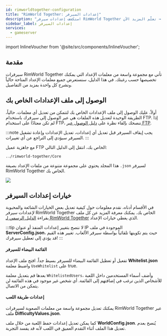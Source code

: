 ```yaml
---
id: rimworldtogether-configuration
title: "RimWorld Together: إعدادات السيرفر"
description: "استكشف إعدادات سيرفر RimWorld Together لتخصيص طريقة اللعب وإدارة الوصول لتجربة متعددة اللاعبين مخصصة → تعلّم المزيد الآن"
sidebar_label: إعدادات السيرفر
services:
  - gameserver
---
```


import InlineVoucher from '@site/src/components/InlineVoucher';

## مقدمة

سيرفرات RimWorld Together تأتي مع مجموعة واسعة من معلمات الإعداد التي يمكنك تخصيصها حسب رغبتك. في هذا الدليل، سنستعرض جميع معلمات الإعداد المتاحة حالياً ونشرح كل واحدة بمزيد من التفاصيل.

<InlineVoucher />

## الوصول إلى ملف الإعدادات الخاص بك

أولاً، عليك الوصول إلى ملف الإعدادات الخاص بك لتتمكن من تعديل أي معلمات. حالياً، الطريقة الوحيدة لتعديل هذه الملفات هي عبر الوصول إلى سيرفرك باستخدام FTP. إذا لم تكن معتادًا على استخدام FTP، ننصحك بإلقاء نظرة على [دليل الوصول عبر FTP](gameserver-ftpaccess.md).

:::note
يجب إيقاف السيرفر قبل تعديل أي إعدادات، تعديل الإعدادات وإعادة تشغيل السيرفر سيؤدي إلى التراجع عن أي تغييرات.
:::

مع جاهزية عميل FTP الخاص بك، انتقل إلى الدليل التالي:
```
../rimworld-together/Core
```

هذا المجلد يحتوي على مجموعة متنوعة من ملفات الإعداد بصيغة `.json` لسيرفر RimWorld Together الخاص بك.

![](https://screensaver01.zap-hosting.com/index.php/s/76g3TcY9TCLyFsH/preview)

## خيارات إعدادات السيرفر

في الأقسام أدناه، نقدم معلومات حول كيفية تعديل بعض الخيارات الشائعة والمحبوبة لإعدادات سيرفر RimWorld Together الخاص بك. يمكنك معرفة المزيد عن كل ملف بقراءة [الدليل الرسمي لـ RimWorld Together](https://rimworldtogether.github.io/Guide/selfhosting/getting-started.html#core) الذي يغطي خيارات الإعداد.

:::tip
لا ننصح بتغيير إعدادات المنفذ أو عنوان IP الموجودة في ملف **ServerConfig.json**، حيث يتم تكوينها تلقائياً بواسطة سيرفر الألعاب. تغيير هذه القيم قد يؤدي إلى تعطيل سيرفرك!
:::

#### القائمة البيضاء للسيرفر

تفعيل أو تعطيل القائمة البيضاء للسيرفر بسيط جداً. افتح ملف الإعداد **Whitelist.json** واضبط معلمة `UseWhitelist` على true.

بعدها قم بتعديل معلمة `WhitelistedUsers`، وأضف أسماء المستخدمين داخل اللعبة للأشخاص الذين ترغب في إضافتهم إلى القائمة. أي شخص غير موجود في هذه القائمة لن يتمكن من الاتصال.

#### إعدادات طريقة اللعب

يمكنك تعديل مجموعة واسعة من معلمات الصعوبة لسيرفرات RimWorld Together عبر ملف **DifficultyValues.json**.

كما يمكن تعديل إعدادات حفظ اللعبة من خلال ملف **WorldConfig.json**. يُنصح بعدم تعديل هذا الملف أثناء التقدم العميق في اللعب لأنه قد يفسد التجربة.

<InlineVoucher />